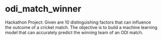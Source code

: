 # odi_match_winner
Hackathon Project: Given are 10 distinguishing factors that can influence the outcome of a cricket match. The objective is to build a machine learning model that can accurately predict the winning team of an ODI match.
